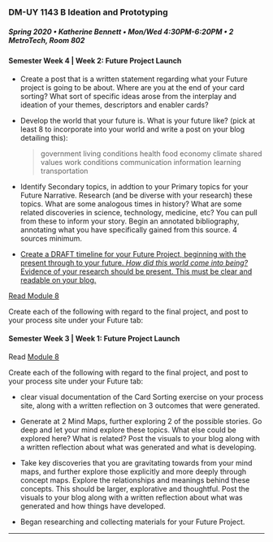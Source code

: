 ### DM-UY 1143 B Ideation and Prototyping
##### Spring 2020 • Katherine Bennett • Mon/Wed 4:30PM-6:20PM • 2 MetroTech, Room 802

#### Semester Week 4 | Week 2: Future Project Launch

* Create a post that is a written statement regarding what your Future project is going to be about. Where are you at the end of your card sorting? What sort of specific ideas arose from the interplay and ideation of your themes, descriptors and enabler cards?

* Develop the world that your future is. What is your future like? (pick at least 8 to incorporate into your world and write a post on your blog detailing this):
     > government
  > living conditions
   > health
   > food 
   > economy
   > climate
   > shared values
  > work conditions
   >  communication
   > information
   > learning
   > transportation

* Identify Secondary topics, in addtion to your Primary topics for your Future Narrative. Research (and be diverse with your research) these topics. What are some analogous times in history? What are some related discoveries in science, technology, medicine, etc? You can pull from these to inform your story. Begin an annotated bibliography, annotating what you have specifically gained from this source. 4 sources minimum.

* <a href = "narrative_timeline.md">Create a DRAFT timeline for your Future Project, beginning with the present through to your future. *How did this world come into being?* Evidence of your research should be present. This must be clear and readable on your blog.

Read [Module 8](http://teaching.polishedsolid.com/ip/mod8/content/index.html#/?_k=6m31cj)

Create each of the following with regard to the final project, and post to your process site under your Future tab:

#### Semester Week 3 | Week 1: Future Project Launch

Read [Module 8](http://teaching.polishedsolid.com/ip/mod8/content/index.html#/?_k=6m31cj)

Create each of the following with regard to the final project, and post to your process site under your Future tab:

* clear visual documentation of the Card Sorting exercise on your process site, along with a written reflection on 3 outcomes that were generated.
* Generate at 2 Mind Maps, further exploring 2 of the possible stories. Go deep and let your mind explore these topics. What else could be explored here? What is related? Post the visuals to your blog along with a written reflection about what was generated and what is developing.

* Take key discoveries that you are gravitating towards from your mind maps, and further explore those explicitly and more deeply through concept maps. Explore the relationships and meanings behind these concepts. This should be larger, explorative and thoughtful.
Post the visuals to your blog along with a written reflection about what was generated and how things have developed.
* Began researching and collecting materials for your Future Project.
     
---

